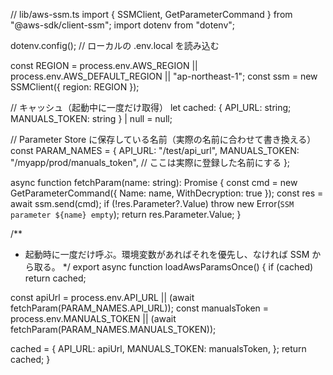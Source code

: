 // lib/aws-ssm.ts
import { SSMClient, GetParameterCommand } from "@aws-sdk/client-ssm";
import dotenv from "dotenv";

dotenv.config(); // ローカルの .env.local を読み込む

const REGION = process.env.AWS_REGION || process.env.AWS_DEFAULT_REGION || "ap-northeast-1";
const ssm = new SSMClient({ region: REGION });

// キャッシュ（起動中に一度だけ取得）
let cached: { API_URL: string; MANUALS_TOKEN: string } | null = null;

// Parameter Store に保存している名前（実際の名前に合わせて書き換える）
const PARAM_NAMES = {
API_URL: "/test/api_url",
MANUALS_TOKEN: "/myapp/prod/manuals_token", // ここは実際に登録した名前にする
};

async function fetchParam(name: string): Promise<string> {
const cmd = new GetParameterCommand({ Name: name, WithDecryption: true });
const res = await ssm.send(cmd);
if (!res.Parameter?.Value) throw new Error(`SSM parameter ${name} empty`);
return res.Parameter.Value;
}

/\*\*

- 起動時に一度だけ呼ぶ。環境変数があればそれを優先し、なければ SSM から取る。
  \*/
  export async function loadAwsParamsOnce() {
  if (cached) return cached;

const apiUrl = process.env.API_URL || (await fetchParam(PARAM_NAMES.API_URL));
const manualsToken = process.env.MANUALS_TOKEN || (await fetchParam(PARAM_NAMES.MANUALS_TOKEN));

cached = {
API_URL: apiUrl,
MANUALS_TOKEN: manualsToken,
};
return cached;
}
